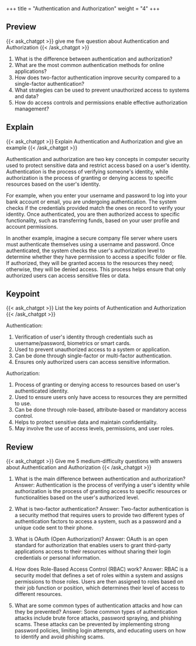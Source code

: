 +++
title = "Authentication and Authorization"
weight = "4"
+++
## Preview
{{< ask_chatgpt >}}
give me five question about Authentication and Authorization
{{< /ask_chatgpt >}}



1. What is the difference between authentication and authorization?
2. What are the most common authentication methods for online applications?
3. How does two-factor authentication improve security compared to a single-factor authentication?
4. What strategies can be used to prevent unauthorized access to systems and data?
5. How do access controls and permissions enable effective authorization management?   

## Explain
{{< ask_chatgpt >}}
Explain Authentication and Authorization and give an example
{{< /ask_chatgpt >}}




Authentication and authorization are two key concepts in computer security used to protect sensitive data and restrict access based on a user's identity. Authentication is the process of verifying someone's identity, while authorization is the process of granting or denying access to specific resources based on the user's identity.

For example, when you enter your username and password to log into your bank account or email, you are undergoing authentication. The system checks if the credentials provided match the ones on record to verify your identity. Once authenticated, you are then authorized access to specific functionality, such as transferring funds, based on your user profile and account permissions.

In another example, imagine a secure company file server where users must authenticate themselves using a username and password. Once authenticated, the system checks the user's authorization level to determine whether they have permission to access a specific folder or file. If authorized, they will be granted access to the resources they need; otherwise, they will be denied access. This process helps ensure that only authorized users can access sensitive files or data.   

## Keypoint
{{< ask_chatgpt >}}
List the key points of Authentication and Authorization
{{< /ask_chatgpt >}}



Authentication:
1. Verification of user's identity through credentials such as username/password, biometrics or smart cards.
2. Used to prevent unauthorized access to a system or application.
3. Can be done through single-factor or multi-factor authentication.
4. Ensures only authorized users can access sensitive information.

Authorization:
1. Process of granting or denying access to resources based on user's authenticated identity.
2. Used to ensure users only have access to resources they are permitted to use.
3. Can be done through role-based, attribute-based or mandatory access control.
4. Helps to protect sensitive data and maintain confidentiality.
5. May involve the use of access levels, permissions, and user roles.   

## Review
{{< ask_chatgpt >}}
Give me 5 medium-difficulty questions with answers about Authentication and Authorization
{{< /ask_chatgpt >}}



1) What is the main difference between authentication and authorization?
Answer: Authentication is the process of verifying a user's identity while authorization is the process of granting access to specific resources or functionalities based on the user's authorized level.

2) What is two-factor authentication?
Answer: Two-factor authentication is a security method that requires users to provide two different types of authentication factors to access a system, such as a password and a unique code sent to their phone.

3) What is OAuth (Open Authorization)?
Answer: OAuth is an open standard for authorization that enables users to grant third-party applications access to their resources without sharing their login credentials or personal information.

4) How does Role-Based Access Control (RBAC) work?
Answer: RBAC is a security model that defines a set of roles within a system and assigns permissions to those roles. Users are then assigned to roles based on their job function or position, which determines their level of access to different resources.

5) What are some common types of authentication attacks and how can they be prevented?
Answer: Some common types of authentication attacks include brute force attacks, password spraying, and phishing scams. These attacks can be prevented by implementing strong password policies, limiting login attempts, and educating users on how to identify and avoid phishing scams.   

